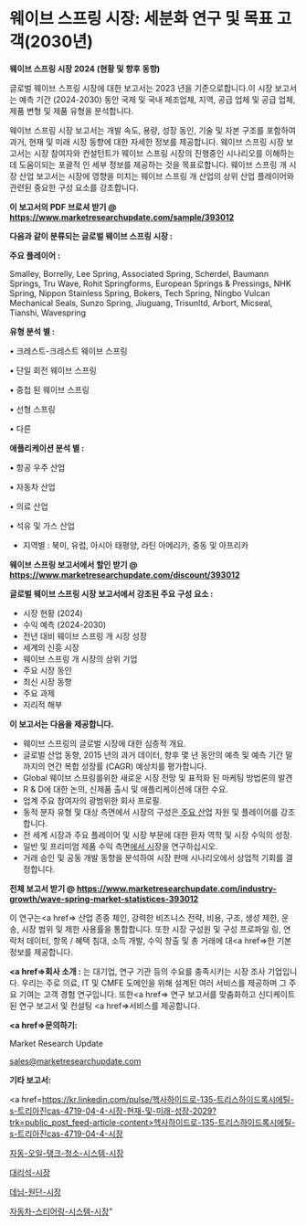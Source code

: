 # 웨이브 스프링 시장: 세분화 연구 및 목표 고객(2030년)

<strong>웨이브 스프링 시장 2024 (현황 및 향후 동향)</strong>

글로벌 웨이브 스프링 시장에 대한 보고서는 2023 년을 기준으로합니다.이 시장 보고서는 예측 기간 (2024-2030) 동안 국제 및 국내 제조업체, 지역, 공급 업체 및 공급 업체, 제품 변형 및 제품 유형을 분석합니다.

웨이브 스프링 시장 보고서는 개발 속도, 용량, 성장 동인, 기술 및 자본 구조를 포함하여 과거, 현재 및 미래 시장 동향에 대한 자세한 정보를 제공합니다. 웨이브 스프링 시장 보고서는 시장 참여자와 컨설턴트가 웨이브 스프링 시장의 진행중인 시나리오를 이해하는 데 도움이되는 포괄적 인 세부 정보를 제공하는 것을 목표로합니다. 웨이브 스프링 개 시장 산업 보고서는 시장에 영향을 미치는 웨이브 스프링 개 산업의 상위 산업 플레이어와 관련된 중요한 구성 요소를 강조합니다.



<strong>이 보고서의 PDF 브로셔 받기 @ <a href=https://www.marketresearchupdate.com/sample/393012>https://www.marketresearchupdate.com/sample/393012</a></strong>



<strong>다음과 같이 분류되는 글로벌 웨이브 스프링 시장 :</strong>



<strong>주요 플레이어 :</strong>

Smalley, Borrelly, Lee Spring, Associated Spring, Scherdel, Baumann Springs, Tru Wave, Rohit Springforms, European Springs & Pressings, NHK Spring, Nippon Stainless Spring, Bokers, Tech Spring, Ningbo Vulcan Mechanical Seals, Sunzo Spring, Jiuguang, Trisunltd, Arbort, Micseal, Tianshi, Wavespring



<strong>유형 분석 별 :</strong>

• 크레스트-크레스트 웨이브 스프링

• 단일 회전 웨이브 스프링

• 중첩 된 웨이브 스프링

• 선형 스프링

• 다른



<strong>애플리케이션 분석 별 :</strong>

• 항공 우주 산업

• 자동차 산업

• 의료 산업

• 석유 및 가스 산업

<ul>
  <li>지역별 : 북미, 유럽, 아시아 태평양, 라틴 아메리카, 중동 및 아프리카</li>
</ul>


<strong>웨이브 스프링 보고서에서 할인 받기 @ <a href=https://www.marketresearchupdate.com/discount/393012>https://www.marketresearchupdate.com/discount/393012</a></strong>



<strong>글로벌 웨이브 스프링 시장 보고서에서 강조된 주요 구성 요소 :</strong>
<ul>
  <li>시장 현황 (2024)</li>
  <li>수익 예측 (2024-2030)</li>
  <li>전년 대비 웨이브 스프링 개 시장 성장</li>
  <li>세계의 신흥 시장</li>
  <li>웨이브 스프링 개 시장의 상위 기업</li>
  <li>주요 시장 동인</li>
  <li>최신 시장 동향</li>
  <li>주요 과제</li>
  <li>지리적 해부</li>
</ul>


<strong>이 보고서는 다음을 제공합니다.</strong>
<ul>
  <li>웨이브 스프링의 글로벌 시장에 대한 심층적 개요.</li>
  <li>글로벌 산업 동향, 2015 년의 과거 데이터, 향후 몇 년 동안의 예측 및 예측 기간 말까지의 연간 복합 성장률 (CAGR) 예상치를 평가합니다.</li>
  <li>Global 웨이브 스프링를위한 새로운 시장 전망 및 표적화 된 마케팅 방법론의 발견</li>
  <li>R &amp; D에 대한 논의, 신제품 출시 및 애플리케이션에 대한 수요.</li>
  <li>업계 주요 참여자의 광범위한 회사 프로필.</li>
  <li>동적 분자 유형 및 대상 측면에서 시장의 구성은<a href=> 주요 산</a>업 자원 및 플레이어를 강조합니다.</li>
  <li>전 세계 시장과 주요 플레이어 및 시장 부문에 대한 환자 역학 및 시장 수익의 성장.</li>
  <li>일반 및 프리미엄 제품 수익 측면<a href=>에서 시</a>장을 연구하십시오.</li>
  <li>거래 승인 및 공동 개발 동향을 분석하여 시장 판매 시나리오에서 상업적 기회를 결정합니다.</li>
</ul>



<strong>전체 보고서 받기 @ <a href=https://www.marketresearchupdate.com/industry-growth/wave-spring-market-statistices-393012>https://www.marketresearchupdate.com/industry-growth/wave-spring-market-statistices-393012</a></strong>

이 연구는<a href=> 산업 존중</a> 체인, 강력한 비즈니스 전략, 비용, 구조, 생성 제한, 운송, 시장 범위 및 제한 사용률을 통합합니다. 또한 시장 구성원 및 구성 프로파일 링, 연락처 데이터, 항목 / 혜택 침대, 소득 개발, 수익 창출 및 총 거래에 대<a href=>한 기본 </a>정보를 제공합니다.



<strong><a href=>회사 소</a>개 :</strong>
는 대기업, 연구 기관 등의 수요를 충족시키는 시장 조사 기업입니다. 우리는 주로 의료, IT 및 CMFE 도메인을 위해 설계된 여러 서비스를 제공하며 그 주요 기여는 고객 경험 연구입니다. 또한<a href=> 연구 보</a>고서를 맞춤화하고 신디케이트 된 연구 보고서 및 컨설팅 <a href=>서비스</a>를 제공합니다.



<strong><a href=>문의하기:</a></strong>

Market Research Update

sales@marketresearchupdate.com



<strong>기타 보고서:</strong>

<a href=https://kr.linkedin.com/pulse/헥사하이드로-135-트리스하이드록시에틸-s-트리아진cas-4719-04-4-시장-현재-및-미래-성장-2029?trk=public_post_feed-article-content>헥사하이드로-135-트리스하이드록시에틸-s-트리아진cas-4719-04-4-시장</a>

<a href=https://www.linkedin.com/pulse/자동-오일-탱크-청소-시스템-시장-진입-전략-및-위험-평가2029년/>자동-오일-탱크-청소-시스템-시장</a>

<a href=https://www.linkedin.com/pulse/대리석-시장-동향-및-성장-전망-analytics-alchemy-360-analysis-kowrf/>대리석-시장</a>

<a href=https://www.linkedin.com/pulse/데님-원단-시장-현재-및-미래-성장-2029-survey-spotlight-pro-24-analysis-dx6yf/>데님-원단-시장</a>

<a href=https://www.linkedin.com/pulse/자동차-스티어링-시스템-시장-경쟁-분석-및-성장-잠재력-2030-1jxac/>자동차-스티어링-시스템-시장</a>"
